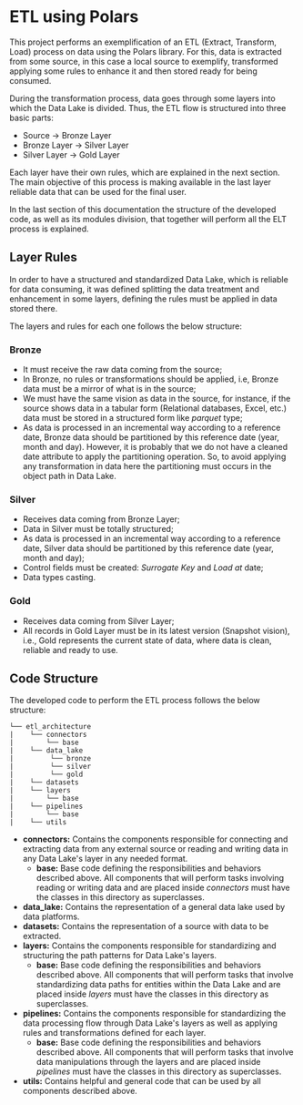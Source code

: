 <p align="justify">

# ETL using Polars
This project performs an exemplification of an ETL (Extract, Transform, Load)
process on data using the Polars library. For this, data is extracted from some
source, in this case a local source to exemplify, transformed applying some
rules to enhance it and then stored ready for being consumed.

During the transformation process, data goes through some layers into which the
Data Lake is divided. Thus, the ETL flow is structured into three basic parts: 
- Source       -> Bronze Layer
- Bronze Layer -> Silver Layer
- Silver Layer -> Gold Layer

Each layer have their own rules, which are explained in the next section. The
main objective of this process is making available in the last layer reliable
data that can be used for the final user.

In the last section of this documentation the structure of the developed code,
as well as its modules division, that together will perform all the ELT process
is explained.

## Layer Rules
In order to have a structured and standardized Data Lake, which is reliable for
data consuming, it was defined splitting the data treatment and enhancement in
some layers, defining the rules must be applied in data stored there.

The layers and rules for each one follows the below structure:

### Bronze
- It must receive the raw data coming from the source;
- In Bronze, no rules or transformations should be applied, i.e, Bronze data
must be a mirror of what is in the source;
- We must have the same vision as data in the source, for instance, if the
source shows data in a tabular form (Relational databases, Excel, etc.) data
must be stored in a structured form like *parquet* type;
- As data is processed in an incremental way according to a reference date,
Bronze data should be partitioned by this reference date (year, month and day).
However, it is probably that we do not have a cleaned date attribute to apply
the partitioning operation. So, to avoid applying any transformation in data
here the partitioning must occurs in the object path in Data Lake.
### Silver
- Receives data coming from Bronze Layer;
- Data in Silver must be totally structured;
- As data is processed in an incremental way according to a reference date,
Silver data should be partitioned by this reference date (year, month and day);
- Control fields must be created: *Surrogate Key* and *Load at* date;
- Data types casting.
### Gold
- Receives data coming from Silver Layer;
- All records in Gold Layer must be in its latest version (Snapshot vision),
i.e., Gold represents the current state of data, where data is clean, reliable
and ready to use.

## Code Structure
The developed code to perform the ETL process follows the below structure: 
```
└── etl_architecture
|    └── connectors
|        └── base
|    └── data_lake
|         └── bronze
|         └── silver
|         └── gold
|    └── datasets
|    └── layers
|        └── base
|    └── pipelines
|        └── base
|    └── utils
```
- **connectors:** Contains the components responsible for connecting and
extracting data from any external source or reading and writing data in any
Data Lake's layer in any needed format.
  - **base:** Base code defining the responsibilities and behaviors described
  above.
  All components that will perform tasks involving reading or writing data and
  are placed inside *connectors* must have the classes in this directory as
  superclasses.
- **data_lake:** Contains the representation of a general data lake used by
data platforms.
- **datasets:** Contains the representation of a source with data to be
extracted.
- **layers:** Contains the components responsible for standardizing and
structuring the path patterns for Data Lake's layers.
    - **base:** Base code defining the responsibilities and behaviors described
  above. All components that will perform tasks that involve standardizing data
  paths for entities within the Data Lake and are placed inside *layers* must
  have the classes in this directory as superclasses.
- **pipelines:** Contains the components responsible for standardizing the data
processing flow through Data Lake's layers as well as applying rules and
transformations defined for each layer.
  - **base:** Base code defining the responsibilities and behaviors described
  above. All components that will perform tasks that involve data manipulations
  through the layers and are placed inside *pipelines* must have the classes in
  this directory as superclasses.
- **utils:** Contains helpful and general code that can be used by all
components described above.

</p>